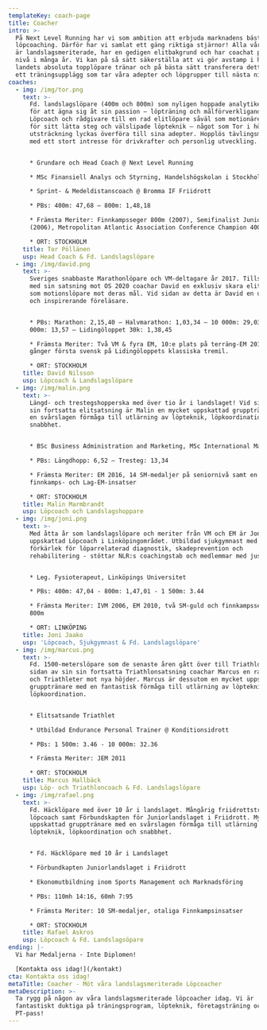 ```yaml
---
templateKey: coach-page
title: Coacher
intro: >-
  På Next Level Running har vi som ambition att erbjuda marknadens bästa
  löpcoaching. Därför har vi samlat ett gäng riktiga stjärnor! Alla våra Coacher
  är landslagsmeriterade, har en gedigen elitbakgrund och har coachat på hög
  nivå i många år. Vi kan på så sätt säkerställa att vi gör avstamp i hur
  landets absoluta topplöpare tränar och på bästa sätt transferera detta till
  ett träningsupplägg som tar våra adepter och löpgrupper till nästa nivå.
coaches:
  - img: /img/tor.png
    text: >-
      Fd. landslagslöpare (400m och 800m) som nyligen hoppade analytikerjobbet
      för att ägna sig åt sin passion – löpträning och målförverkligande!
      Löpcoach och rådgivare till en rad elitlöpare såväl som motionärer. Känd
      för sitt lätta steg och välslipade löpteknik – något som Tor i hög
      utsträckning lyckas överföra till sina adepter. Hopplös tävlingsmänniska
      med ett stort intresse för drivkrafter och personlig utveckling. 


      * Grundare och Head Coach @ Next Level Running

      * MSc Finansiell Analys och Styrning, Handelshögskolan i Stockholm

      * Sprint- & Medeldistanscoach @ Bromma IF Friidrott

      * PBs: 400m: 47,68 – 800m: 1,48,18

      * Främsta Meriter: Finnkampsseger 800m (2007), Semifinalist Junior-VM 800m
      (2006), Metropolitan Atlantic Association Conference Champion 400m (2008)

      * ORT: STOCKHOLM
    title: Tor Pöllänen
    usp: Head Coach & Fd. Landslagslöpare
  - img: /img/david.png
    text: >-
      Sveriges snabbaste Marathonlöpare och VM-deltagare år 2017. Tillsammans
      med sin satsning mot OS 2020 coachar David en exklusiv skara elit- såväl
      som motionslöpare mot deras mål. Vid sidan av detta är David en uppskattad
      och inspirerande föreläsare.


      * PBs: Marathon: 2,15,40 – Halvmarathon: 1,03,34 – 10 000m: 29,03 – 5
      000m: 13,57 – Lidingöloppet 30k: 1,38,45

      * Främsta Meriter: Två VM & fyra EM, 10:e plats på terräng-EM 2015, tre
      gånger första svensk på Lidingöloppets klassiska tremil.

      * ORT: STOCKHOLM
    title: David Nilsson
    usp: Löpcoach & Landslagslöpare
  - img: /img/malin.png
    text: >-
      Längd- och trestegshopperska med över tio år i landslaget! Vid sidan av
      sin fortsatta elitsatsning är Malin en mycket uppskattad grupptränare med
      en svårslagen förmåga till utlärning av löpteknik, löpkoordination och
      snabbhet. 


      * BSc Business Administration and Marketing, MSc International Marketing

      * PBs: Längdhopp: 6,52 – Tresteg: 13,34

      * Främsta Meriter: EM 2016, 14 SM-medaljer på seniornivå samt en lång rad
      finnkamps- och Lag-EM-insatser

      * ORT: STOCKHOLM
    title: Malin Marmbrandt
    usp: Löpcoach och Landslagshoppare
  - img: /img/joni.png
    text: >-
      Med åtta år som landslagslöpare och meriter från VM och EM är Joni en
      uppskattad Löpcoach i Linköpingområdet. Utbildad sjukgymnast med en
      förkärlek för löparrelaterad diagnostik, skadeprevention och
      rehabilitering - stöttar NLR:s coachingstab och medlemmar med just detta!


      * Leg. Fysioterapeut, Linköpings Universitet

      * PBs: 400m: 47,04 - 800m: 1,47,01 - 1 500m: 3.44

      * Främsta Meriter: IVM 2006, EM 2010, två SM-guld och finnkampsseger på
      800m

      * ORT: LINKÖPING
    title: Joni Jaako
    usp: 'Löpcoach, Sjukgymnast & Fd. Landslagslöpare'
  - img: /img/marcus.png
    text: >-
      Fd. 1500-meterslöpare som de senaste åren gått över till Triathlon. Vid
      sidan av sin sin fortsatta Triathlonsatsning coachar Marcus en rad Löpare
      och Triathleter mot nya höjder. Marcus är dessutom en mycket uppskattad
      grupptränare med en fantastisk förmåga till utlärning av löpteknik och
      löpkoordination.


      * Elitsatsande Triathlet

      * Utbildad Endurance Personal Trainer @ Konditionsidrott 

      * PBs: 1 500m: 3.46 - 10 000m: 32.36

      * Främsta Meriter: JEM 2011

      * ORT: STOCKHOLM
    title: Marcus Hallbäck
    usp: Löp- och Triathloncoach & Fd. Landslagslöpare
  - img: /img/rafael.png
    text: >-
      Fd. Häcklöpare med över 10 år i landslaget. Mångårig friidrottstränare och
      löpcoach samt Förbundskapten för Juniorlandslaget i Friidrott. Mycket
      uppskattad grupptränare med en svårslagen förmåga till utlärning av
      löpteknik, löpkoordination och snabbhet. 


      * Fd. Häcklöpare med 10 år i Landslaget

      * Förbundkapten Juniorlandslaget i Friidrott

      * Ekonomutbildning inom Sports Management och Marknadsföring

      * PBs: 110mh 14:16, 60mh 7:95

      * Främsta Meriter: 10 SM-medaljer, otaliga Finnkampsinsatser

      * ORT: STOCKHOLM
    title: Rafael Askros
    usp: Löpcoach & Fd. Landslagsöpare
ending: |-
  Vi har Medaljerna - Inte Diplomen!

  [Kontakta oss idag!](/kontakt)
cta: Kontakta oss idag!
metaTitle: Coacher - Möt våra landslagsmeriterade Löpcoacher
metaDescription: >-
  Ta rygg på någon av våra landslagsmeriterade löpcoacher idag. Vi är
  fantastiskt duktiga på träningsprogram, löpteknik, företagsträning och
  PT-pass!
---
```


